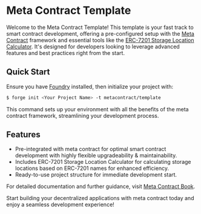 # Meta Contract Template
Welcome to the Meta Contract Template! This template is your fast track to smart contract development, offering a pre-configured setup with the [Meta Contract](https://github.com/metacontract/mc) framework and essential tools like the [ERC-7201 Storage Location Calculator](https://github.com/metacontract/erc7201). It's designed for developers looking to leverage advanced features and best practices right from the start.

## Quick Start
Ensure you have [Foundry](https://github.com/foundry-rs/foundry) installed, then initialize your project with:
```sh
$ forge init <Your Project Name> -t metacontract/template
```
This command sets up your environment with all the benefits of the meta contract framework, streamlining your development process.

## Features
- Pre-integrated with meta contract for optimal smart contract development with highly flexible upgradeability & maintainability.
- Includes ERC-7201 Storage Location Calculator for calculating storage locations based on ERC-7201 names for enhanced efficiency.
- Ready-to-use project structure for immediate development start.

For detailed documentation and further guidance, visit [Meta Contract Book](https://mc-book.ecdysis.xyz/).

Start building your decentralized applications with meta contract today and enjoy a seamless development experience!
